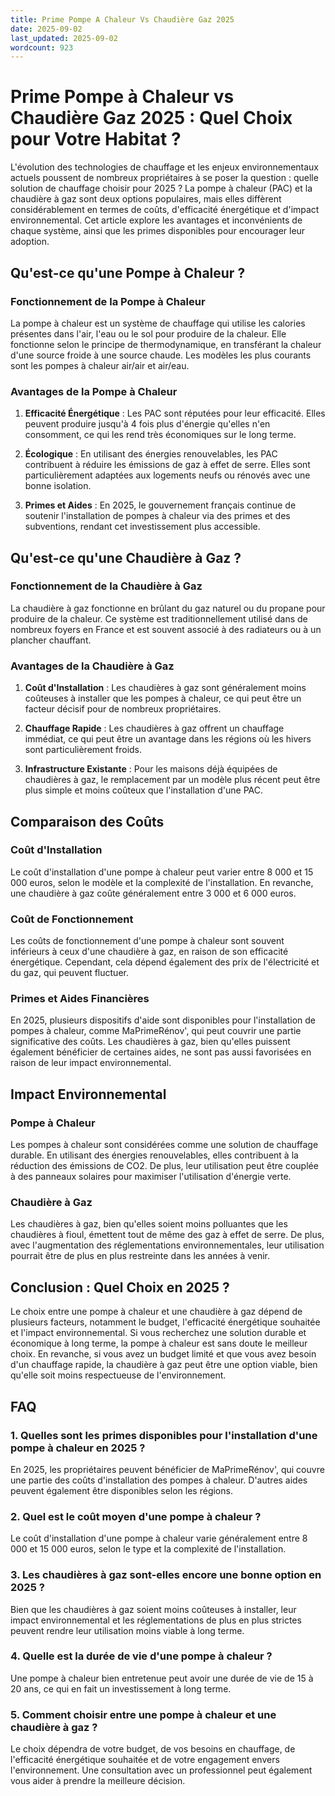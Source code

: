```yaml
---
title: Prime Pompe A Chaleur Vs Chaudière Gaz 2025
date: 2025-09-02
last_updated: 2025-09-02
wordcount: 923
---
```


# Prime Pompe à Chaleur vs Chaudière Gaz 2025 : Quel Choix pour Votre Habitat ?

L'évolution des technologies de chauffage et les enjeux environnementaux actuels poussent de nombreux propriétaires à se poser la question : quelle solution de chauffage choisir pour 2025 ? La pompe à chaleur (PAC) et la chaudière à gaz sont deux options populaires, mais elles diffèrent considérablement en termes de coûts, d'efficacité énergétique et d'impact environnemental. Cet article explore les avantages et inconvénients de chaque système, ainsi que les primes disponibles pour encourager leur adoption.

## Qu'est-ce qu'une Pompe à Chaleur ?

### Fonctionnement de la Pompe à Chaleur

La pompe à chaleur est un système de chauffage qui utilise les calories présentes dans l'air, l'eau ou le sol pour produire de la chaleur. Elle fonctionne selon le principe de thermodynamique, en transférant la chaleur d'une source froide à une source chaude. Les modèles les plus courants sont les pompes à chaleur air/air et air/eau.

### Avantages de la Pompe à Chaleur

1. **Efficacité Énergétique** : Les PAC sont réputées pour leur efficacité. Elles peuvent produire jusqu'à 4 fois plus d'énergie qu'elles n'en consomment, ce qui les rend très économiques sur le long terme.
   
2. **Écologique** : En utilisant des énergies renouvelables, les PAC contribuent à réduire les émissions de gaz à effet de serre. Elles sont particulièrement adaptées aux logements neufs ou rénovés avec une bonne isolation.

3. **Primes et Aides** : En 2025, le gouvernement français continue de soutenir l'installation de pompes à chaleur via des primes et des subventions, rendant cet investissement plus accessible.

## Qu'est-ce qu'une Chaudière à Gaz ?

### Fonctionnement de la Chaudière à Gaz

La chaudière à gaz fonctionne en brûlant du gaz naturel ou du propane pour produire de la chaleur. Ce système est traditionnellement utilisé dans de nombreux foyers en France et est souvent associé à des radiateurs ou à un plancher chauffant.

### Avantages de la Chaudière à Gaz

1. **Coût d'Installation** : Les chaudières à gaz sont généralement moins coûteuses à installer que les pompes à chaleur, ce qui peut être un facteur décisif pour de nombreux propriétaires.

2. **Chauffage Rapide** : Les chaudières à gaz offrent un chauffage immédiat, ce qui peut être un avantage dans les régions où les hivers sont particulièrement froids.

3. **Infrastructure Existante** : Pour les maisons déjà équipées de chaudières à gaz, le remplacement par un modèle plus récent peut être plus simple et moins coûteux que l'installation d'une PAC.

## Comparaison des Coûts

### Coût d'Installation

Le coût d'installation d'une pompe à chaleur peut varier entre 8 000 et 15 000 euros, selon le modèle et la complexité de l'installation. En revanche, une chaudière à gaz coûte généralement entre 3 000 et 6 000 euros.

### Coût de Fonctionnement

Les coûts de fonctionnement d'une pompe à chaleur sont souvent inférieurs à ceux d'une chaudière à gaz, en raison de son efficacité énergétique. Cependant, cela dépend également des prix de l'électricité et du gaz, qui peuvent fluctuer.

### Primes et Aides Financières

En 2025, plusieurs dispositifs d'aide sont disponibles pour l'installation de pompes à chaleur, comme MaPrimeRénov', qui peut couvrir une partie significative des coûts. Les chaudières à gaz, bien qu'elles puissent également bénéficier de certaines aides, ne sont pas aussi favorisées en raison de leur impact environnemental.

## Impact Environnemental

### Pompe à Chaleur

Les pompes à chaleur sont considérées comme une solution de chauffage durable. En utilisant des énergies renouvelables, elles contribuent à la réduction des émissions de CO2. De plus, leur utilisation peut être couplée à des panneaux solaires pour maximiser l'utilisation d'énergie verte.

### Chaudière à Gaz

Les chaudières à gaz, bien qu'elles soient moins polluantes que les chaudières à fioul, émettent tout de même des gaz à effet de serre. De plus, avec l'augmentation des réglementations environnementales, leur utilisation pourrait être de plus en plus restreinte dans les années à venir.

## Conclusion : Quel Choix en 2025 ?

Le choix entre une pompe à chaleur et une chaudière à gaz dépend de plusieurs facteurs, notamment le budget, l'efficacité énergétique souhaitée et l'impact environnemental. Si vous recherchez une solution durable et économique à long terme, la pompe à chaleur est sans doute le meilleur choix. En revanche, si vous avez un budget limité et que vous avez besoin d'un chauffage rapide, la chaudière à gaz peut être une option viable, bien qu'elle soit moins respectueuse de l'environnement.

## FAQ

### 1. Quelles sont les primes disponibles pour l'installation d'une pompe à chaleur en 2025 ?

En 2025, les propriétaires peuvent bénéficier de MaPrimeRénov', qui couvre une partie des coûts d'installation des pompes à chaleur. D'autres aides peuvent également être disponibles selon les régions.

### 2. Quel est le coût moyen d'une pompe à chaleur ?

Le coût d'installation d'une pompe à chaleur varie généralement entre 8 000 et 15 000 euros, selon le type et la complexité de l'installation.

### 3. Les chaudières à gaz sont-elles encore une bonne option en 2025 ?

Bien que les chaudières à gaz soient moins coûteuses à installer, leur impact environnemental et les réglementations de plus en plus strictes peuvent rendre leur utilisation moins viable à long terme.

### 4. Quelle est la durée de vie d'une pompe à chaleur ?

Une pompe à chaleur bien entretenue peut avoir une durée de vie de 15 à 20 ans, ce qui en fait un investissement à long terme.

### 5. Comment choisir entre une pompe à chaleur et une chaudière à gaz ?

Le choix dépendra de votre budget, de vos besoins en chauffage, de l'efficacité énergétique souhaitée et de votre engagement envers l'environnement. Une consultation avec un professionnel peut également vous aider à prendre la meilleure décision.